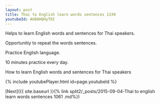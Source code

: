 ```yaml
---
layout: post
title: Thai to English learn words sentences 1339 
youtubeId: AU88HQHyT0I
---
```

 
 
Helps to learn English words and sentences for Thai speakers.

Opportunitiy to repeat the words sentences. 

Practice English language. 
 
10 minutes practice every day. 
 
How to learn English words and sentences for Thai speakers 
 
{% include youtubePlayer.html id=page.youtubeId %}
 
 
[Next]({{ site.baseurl }}{% link  split2/_posts/2015-09-04-Thai to english learn words sentences 1061 .md%})
 
